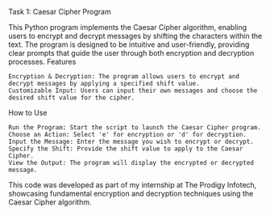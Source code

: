 Task 1: Caesar Cipher Program

This Python program implements the Caesar Cipher algorithm, enabling users to encrypt and decrypt messages by shifting the characters within the text. The program is designed to be intuitive and user-friendly, providing clear prompts that guide the user through both encryption and decryption processes.
Features

    Encryption & Decryption: The program allows users to encrypt and decrypt messages by applying a specified shift value.
    Customizable Input: Users can input their own messages and choose the desired shift value for the cipher.

How to Use

    Run the Program: Start the script to launch the Caesar Cipher program.
    Choose an Action: Select 'e' for encryption or 'd' for decryption.
    Input the Message: Enter the message you wish to encrypt or decrypt.
    Specify the Shift: Provide the shift value to apply to the Caesar Cipher.
    View the Output: The program will display the encrypted or decrypted message.

This code was developed as part of my internship at The Prodigy Infotech, showcasing fundamental encryption and decryption techniques using the Caesar Cipher algorithm.